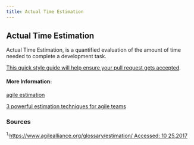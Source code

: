 ```yaml
---
title: Actual Time Estimation
---
```

## Actual Time Estimation

Actual Time Estimation, is a quantified evaluation of the amount of time needed to complete a development task. 

<a href='https://github.com/freecodecamp/guides/blob/master/README.md' target='_blank' rel='nofollow'>This quick style guide will help ensure your pull request gets accepted</a>.

<!-- The article goes here, in GitHub-flavored Markdown. Feel free to add YouTube videos, images, and CodePen/JSBin embeds  -->

#### More Information:
<!-- Please add any articles you think might be helpful to read before writing the article -->

[agile estimation](https://www.atlassian.com/agile/estimation)

[3 powerful estimation techniques for agile teams](https://www.sitepoint.com/3-powerful-estimation-techniques-for-agile-teams/)

### Sources
<sup>1.</sup>[https://www.agilealliance.org/glossary/estimation/ Accessed: 10 25,2017](https://www.agilealliance.org/glossary/estimation)
